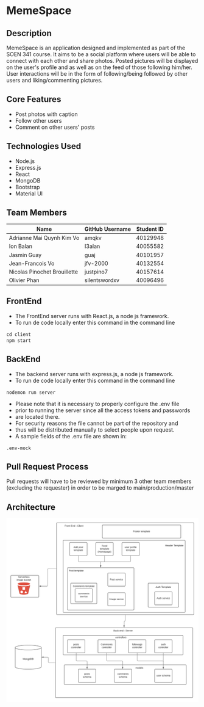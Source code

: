 # MemeSpace

## Description
MemeSpace is an application designed and implemented as part of the SOEN 341 course. It aims to be a social platform where users will be able to connect with each other and share photos. Posted pictures will be displayed on the user's profile and as well as on the feed of those following him/her. User interactions will be in the form of following/being followed by other users and liking/commenting pictures. 

## Core Features
* Post photos with caption
* Follow other users
* Comment on other users' posts

## Technologies Used
* Node.js
* Express.js
* React
* MongoDB
* Bootstrap
* Material UI

## Team Members
| Name | GitHub Username | Student ID |
| --------------- | --------------- | --------------- |
| Adrianne Mai Quynh Kim Vo | amqkv | 40129948 |
| Ion Balan | I3alan | 40055582 |
| Jasmin Guay | guaj | 40101957 |
| Jean-Francois Vo | jfv-2000 | 40132554 |
| Nicolas Pinochet Brouillette | justpino7 | 40157614 |
| Olivier Phan | silentswordxv | 40096496 |   

## FrontEnd
* The FrontEnd server runs with React.js, a node js framework.
* To run de code locally enter this command in the command line
```
cd client
npm start
```


## BackEnd
* The backend server runs with express.js, a node js framework.
* To run de code locally enter this command in the command line
```
nodemon run server
```

* Please note that it is necessary to properly configure the .env file
* prior to running the server since all the access tokens and passwords
* are located there. 
* For security reasons the file cannot be part of the repository and 
* thus will be distributed manually to select people upon request.
* A sample fields of the .env file are shown in:
```
.env-mock
```

## Pull Request Process
Pull requests will have to be reviewed by minimum 3 other team members (excluding the requester) in order to be marged to main/production/master


## Architecture
![Block Diagram](./block_diagram.png)